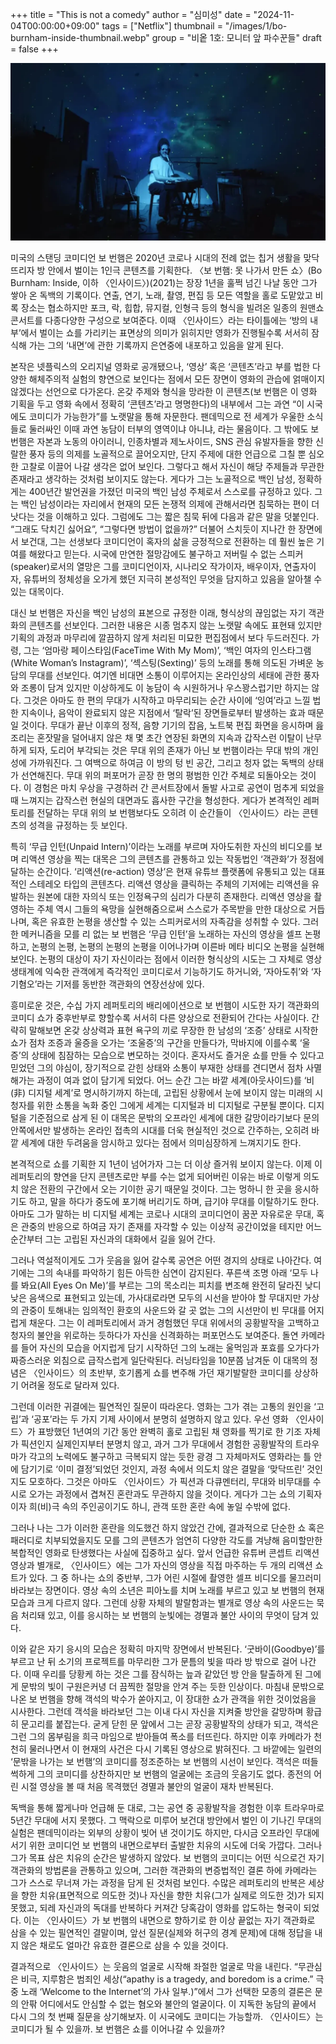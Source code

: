 +++
title = "This is not a comedy"
author = "심미성"
date = "2024-11-04T00:00:00+09:00"
tags = ["Netflix"]
thumbnail = "/images/1/bo-burnham-inside-thumbnail.webp"
group = "비옽 1호: 모니터 앞 파수꾼들"
draft = false
+++

![Bo Burnham: Inside](/images/1/bo-burnham-inside-1.webp)

미국의 스탠딩 코미디언 보 번햄은 2020년 코로나 시대의 전례 없는 칩거 생활을 맞닥뜨리자 방 안에서 벌이는 1인극 콘텐츠를 기획한다. 〈보 번햄: 못 나가서 만든 쇼〉(Bo Burnham: Inside, 이하 〈인사이드〉)(2021)는 장장 1년을 훌쩍 넘긴 나날 동안 그가 쌓아 온 독백의 기록이다. 연출, 연기, 노래, 촬영, 편집 등 모든 역할을 홀로 도맡았고 비록 장소는 협소하지만 포크, 락, 힙합, 뮤지컬, 인형극 등의 형식을 빌려온 일종의 원맨쇼 콘서트를 다종다양한 구성으로 보여준다. 이때 〈인사이드〉라는 타이틀에는 ‘방의 내부’에서 벌이는 쇼를 가리키는 표면상의 의미가 읽히지만 영화가 진행될수록 서서히 잠식해 가는 그의 ‘내면’에 관한 기록까지 은연중에 내포하고 있음을 알게 된다.

본작은 넷플릭스의 오리지널 영화로 공개됐으나, ‘영상’ 혹은 ‘콘텐츠’라고 부를 법한 다양한 해체주의적 실험의 향연으로 보인다는 점에서 모든 장면이 영화의 관습에 얽매이지 않겠다는 선언으로 다가온다. 온갖 주제와 형식을 망라한 이 콘텐츠(보 번햄은 이 영화 기획을 두고 영화 속에서 정확히 ‘콘텐츠’라고 명명한다)의 내부에서 그는 과연 “이 시국에도 코미디가 가능한가”를 노랫말을 통해 자문한다. 팬데믹으로 전 세계가 우울한 소식들로 둘러싸인 이때 과연 농담이 터부의 영역이냐 아니냐, 라는 물음이다. 그 밖에도 보 번햄은 자본과 노동의 아이러니, 인종차별과 제노사이드, SNS 관심 유발자들을 향한 신랄한 풍자 등의 의제를 노골적으로 끌어오지만, 단지 주제에 대한 언급으로 그칠 뿐 심오한 고찰로 이끌어 나갈 생각은 없어 보인다. 그렇다고 해서 자신이 해당 주제들과 무관한 존재라고 생각하는 것처럼 보이지도 않는다. 게다가 그는 노골적으로 백인 남성, 정확하게는 400년간 발언권을 가졌던 미국의 백인 남성 주체로서 스스로를 규정하고 있다. 그는 백인 남성이라는 자리에서 현재의 모든 논쟁적 의제에 관해서라면 침묵하는 편이 더 낫다는 것을 이해하고 있다. 그럼에도 그는 짧은 침묵 뒤에 다음과 같은 말을 덧붙인다. “그래도 닥치긴 싫어요”, “그렇다면 방법이 없을까?” 더불어 스치듯이 지나간 한 장면에서 보건대, 그는 선생보다 코미디언이 혹자의 삶을 긍정적으로 전환하는 데 훨씬 높은 기여를 해왔다고 믿는다. 시국에 만연한 절망감에도 불구하고 저버릴 수 없는 스피커(speaker)로서의 열망은 그를 코미디언이자, 시나리오 작가이자, 배우이자, 연출자이자, 유튜버의 정체성을 오가게 했던 지극히 본성적인 무엇을 담지하고 있음을 알아챌 수 있는 대목이다.

대신 보 번햄은 자신을 백인 남성의 표본으로 규정한 이래, 형식상의 끊임없는 자기 객관화의 콘텐츠를 선보인다. 그러한 내용은 시종 멈추지 않는 노랫말 속에도 표현돼 있지만 기획의 과정과 마무리에 깔끔하지 않게 처리된 미묘한 편집점에서 보다 두드러진다. 가령, 그는 ‘엄마랑 페이스타임(FaceTime With My Mom)’, ‘백인 여자의 인스타그램(White Woman’s Instagram)’, ‘섹스팅(Sexting)’ 등의 노래를 통해 의도된 가벼운 농담의 무대를 선보인다. 여기엔 비대면 소통이 이루어지는 온라인상의 세태에 관한 풍자와 조롱이 담겨 있지만 이상하게도 이 농담이 속 시원하거나 우스꽝스럽기만 하지는 않다. 그것은 아마도 한 편의 무대가 시작하고 마무리되는 순간 사이에 ‘잉여’라고 느낄 법한 지속이나, 음악이 완료되지 않은 지점에서 ‘탈락’된 장면들로부터 발생하는 효과 때문일 것이다. 무대가 끝난 이후의 정적, 음향 기기의 잡음, 노트북 편집 화면을 응시하며 읊조리는 혼잣말을 덜어내지 않은 채 몇 초간 연장된 화면의 지속과 갑작스런 이탈이 난무하게 되자, 도리어 부각되는 것은 무대 위의 존재가 아닌 보 번햄이라는 무대 밖의 개인성에 가까워진다. 그 여백으로 하여금 이 방의 텅 빈 공간, 그리고 청자 없는 독백의 상태가 선연해진다. 무대 위의 퍼포머가 곧장 한 명의 평범한 인간 주체로 되돌아오는 것이다. 이 경험은 마치 우상을 구경하러 간 콘서트장에서 돌발 사고로 공연이 멈추게 되었을 때 느껴지는 갑작스런 현실의 대면과도 흡사한 구간을 형성한다. 게다가 본격적인 레퍼토리를 전달하는 무대 위의 보 번햄보다도 오히려 이 순간들이 〈인사이드〉라는 콘텐츠의 성격을 규정하는 듯 보인다.

특히 ‘무급 인턴(Unpaid Intern)’이라는 노래를 부르며 자아도취한 자신의 비디오를 보며 리액션 영상을 찍는 대목은 그의 콘텐츠를 관통하고 있는 작동법인 ‘객관화’가 정점에 달하는 순간이다. ‘리액션(re-action) 영상’은 현재 유튜브 플랫폼에 유통되고 있는 대표적인 스테레오 타입의 콘텐츠다. 리액션 영상을 클릭하는 주체의 기저에는 리액션을 유발하는 원본에 대한 자의식 또는 인정욕구의 심리가 다분히 존재한다. 리액션 영상을 촬영하는 주체 역시 그들의 욕망을 실현해줌으로써 스스로가 주목받을 만한 대상으로 거듭나며, 혹은 유효한 논평을 생산할 수 있는 스피커로서의 자족감을 성취할 수 있다. 그러한 메커니즘을 모를 리 없는 보 번햄은 ‘무급 인턴’을 노래하는 자신의 영상을 셀프 논평하고, 논평의 논평, 논평의 논평의 논평을 이어나가며 이른바 메타 비디오 논평을 실현해 보인다. 논평의 대상이 자기 자신이라는 점에서 이러한 형식상의 시도는 그 자체로 영상 생태계에 익숙한 관객에게 즉각적인 코미디로서 기능하기도 하거니와, ‘자아도취’와 ‘자기혐오’라는 기저를 동반한 객관화의 연장선상에 있다.

흥미로운 것은, 수십 가지 레퍼토리의 배리에이션으로 보 번햄이 시도한 자기 객관화의 코미디 쇼가 중후반부로 향할수록 서서히 다른 양상으로 전환되어 간다는 사실이다. 간략히 말해보면 온갖 상상력과 표현 욕구의 끼로 무장한 한 남성의 ‘조증’ 상태로 시작한 쇼가 점차 조증과 울증을 오가는 ‘조울증’의 구간을 만들다가, 막바지에 이를수록 ‘울증’의 상태에 침잠하는 모습으로 변모하는 것이다. 혼자서도 즐거운 쇼를 만들 수 있다고 믿었던 그의 야심이, 장기적으로 갇힌 상태와 소통이 부재한 상태를 견디면서 점차 사멸해가는 과정이 여과 없이 담기게 되었다. 어느 순간 그는 바깥 세계(아웃사이드)를 ‘비(非) 디지털 세계’로 명시하기까지 하는데, 고립된 상황에서 눈에 보이지 않는 미래의 시청자를 위한 소통을 녹화 중인 그에게 세계는 디지털과 비 디지털로 구분될 뿐이다. 디지털을 기준점으로 삼게 된 이 대목은 문밖의 오프라인 세계에 대한 갈망이라기보다 문의 안쪽에서만 발생하는 온라인 접촉의 시대를 더욱 현실적인 것으로 간주하는, 오히려 바깥 세계에 대한 두려움을 암시하고 있다는 점에서 의미심장하게 느껴지기도 한다.

본격적으로 쇼를 기획한 지 1년이 넘어가자 그는 더 이상 즐거워 보이지 않는다. 이제 이 레퍼토리의 향연을 단지 콘텐츠로만 부를 수는 없게 되어버린 이유는 바로 이렇게 의도치 않은 전환의 구간에서 오는 기이한 공기 때문일 것이다. 그는 멍하니 한 곳을 응시하기도 하고, 말을 하다가 중도에 포기해 버리기도 하며, 급기야 무대를 이탈하기도 한다. 아마도 그가 말하는 비 디지털 세계는 코로나 시대의 코미디언이 꿈꾼 자유로운 무대, 혹은 관중의 반응으로 하여금 자기 존재를 자각할 수 있는 이상적 공간이었을 테지만 어느 순간부터 그는 고립된 자신과의 대화에서 길을 잃어 간다.

그러나 역설적이게도 그가 웃음을 잃어 갈수록 공연은 어떤 경지의 상태로 나아간다. 여기에는 그의 속내를 파악하기 힘든 아득한 심연이 감지된다. 푸른색 조명 아래 ‘모두 나를 봐요(All Eyes On Me)’를 부르는 그의 목소리는 피치를 변조해 완전히 달라진 낮디낮은 음색으로 표현되고 있는데, 가사대로라면 모두의 시선을 받아야 할 무대지만 가상의 관중이 토해내는 임의적인 환호의 사운드와 갈 곳 없는 그의 시선만이 빈 무대를 어지럽게 채운다. 그는 이 레퍼토리에서 과거 경험했던 무대 위에서의 공황발작을 고백하고 청자의 불안을 위로하는 듯하다가 자신을 신격화하는 퍼포먼스도 보여준다. 돌연 카메라를 들어 자신의 모습을 어지럽게 담기 시작하던 그의 노래는 울먹임과 포효를 오가다가 짜증스러운 외침으로 급작스럽게 일단락된다. 러닝타임을 10분쯤 남겨둔 이 대목의 정념은 〈인사이드〉의 초반부, 호기롭게 쇼를 변주해 가던 재기발랄한 코미디를 상상하기 어려울 정도로 달라져 있다.

그런데 이러한 귀결에는 필연적인 질문이 따라온다. 영화는 그가 겪는 고통의 원인을 ‘고립’과 ‘공포’라는 두 가지 기제 사이에서 분명히 설명하지 않고 있다. 우선 영화 〈인사이드〉가 표방했던 1년여의 기간 동안 완벽히 홀로 고립된 채 영화를 찍기로 한 기조 자체가 픽션인지 실제인지부터 분명치 않고, 과거 그가 무대에서 경험한 공황발작의 트라우마가 각고의 노력에도 불구하고 극복되지 않는 듯한 광경 그 자체마저도 영화라는 틀 안에 담기기로 ‘이미 결정’되었던 것인지, 과정 속에서 의도치 않은 결말을 ‘맞닥뜨린’ 것인지도 모호하다. 그것은 아마도 〈인사이드〉가 픽션과 다큐멘터리, 무대와 비무대를 수시로 오가는 과정에서 겹쳐진 혼란과도 무관하지 않을 것이다. 게다가 그는 쇼의 기획자이자 희(비)극 속의 주인공이기도 하니, 관객 또한 혼란 속에 놓일 수밖에 없다.

그러나 나는 그가 이러한 혼란을 의도했건 하지 않았건 간에, 결과적으로 단순한 쇼 혹은 패러디로 치부되었을지도 모를 그의 콘텐츠가 엄연히 다양한 각도를 겨냥해 음미할만한 복합적인 영화로 탄생했다는 사실에 집중하고 싶다. 앞서 언급한 유튜버 콘셉트 리액션 영상과 별개로, 〈인사이드〉에는 그가 자신의 영상을 직접 마주하는 두 개의 리액션 쇼트가 있다. 그 중 하나는 쇼의 중반부, 그가 어린 시절에 촬영한 셀프 비디오를 물끄러미 바라보는 장면이다. 영상 속의 소년은 피아노를 치며 노래를 부르고 있고 보 번햄의 현재 모습과 크게 다르지 않다. 그런데 상황 자체의 발랄함과는 별개로 영상 속의 사운드는 묵음 처리돼 있고, 이를 응시하는 보 번햄의 눈빛에는 경멸과 불안 사이의 무엇이 담겨 있다.

이와 같은 자기 응시의 모습은 정확히 마지막 장면에서 반복된다. ‘굿바이(Goodbye)’를 부르고 난 뒤 소기의 프로젝트를 마무리한 그가 문틈의 빛을 따라 방 밖으로 걸어 나간다. 이때 우리를 당황케 하는 것은 그를 잠식하는 늪과 같았던 방 안을 탈출하게 된 그에게 문밖의 빛이 구원은커녕 더 끔찍한 절망을 안겨 주는 듯한 인상이다. 마침내 문밖으로 나온 보 번햄을 향해 객석의 박수가 쏟아지고, 이 장대한 쇼가 관객을 위한 것이었음을 시사한다. 그런데 객석을 바라보던 그는 이내 다시 자신을 지켜줄 방안을 갈망하며 황급히 문고리를 붙잡는다. 굳게 닫힌 문 앞에서 그는 곧장 공황발작의 상태가 되고, 객석은 그런 그의 몸부림을 희극 마임으로 받아들여 폭소를 터뜨린다. 하지만 이후 카메라가 천천히 물러나면서 이 현재의 사건은 다시 기록된 영상으로 밝혀진다. 그 바깥에는 일련의 ‘문밖을 나가는 보 번햄’의 코미디를 정조준하는 보 번햄의 시선이 보인다. 객석은 떠들썩하게 그의 코미디를 상찬하지만 보 번햄의 얼굴에는 조금의 웃음기도 없다. 종전의 어린 시절 영상을 볼 때 처음 목격했던 경멸과 불안의 얼굴이 재차 반복된다.

독백을 통해 짧게나마 언급해 둔 대로, 그는 공연 중 공황발작을 경험한 이후 트라우마로 5년간 무대에 서지 못했다. 그 맥락으로 미루어 보건대 방안에서 벌인 이 기나긴 무대의 실험은 팬데믹이라는 외부의 상황이 빚어 낸 것이기도 하지만, 다시금 오프라인 무대에 서기 위한 코미디언 보 번햄의 내면으로부터 출발한 치유의 시도에 더욱 가깝다. 그러나 그가 목표 삼은 치유의 순간은 발생하지 않았다. 보 번햄의 코미디는 어떤 식으로건 자기 객관화의 방법론을 관통하고 있으며, 그러한 객관화의 변증법적인 결론 하에 카메라는 그가 스스로 무너져 가는 과정을 담게 된 것처럼 보인다. 수많은 레퍼토리의 반복은 세상을 향한 치유(표면적으로 의도한 것)나 자신을 향한 치유(그가 실제로 의도한 것)가 되지 못했고, 되레 자신과의 독대를 반복하다 커져간 당혹감이 영화를 압도하는 형국이 되었다. 이는 〈인사이드〉가 보 번햄의 내면으로 향하기로 한 이상 끝없는 자기 객관화로 삼을 수 있는 필연적인 결말이며, 앞선 질문(실제와 허구의 경계 문제)에 대해 정답을 내지 않은 채로도 얼마간 유효한 결론으로 삼을 수 있을 것이다.

결과적으로 〈인사이드〉는 웃음의 얼굴로 시작해 좌절한 얼굴로 막을 내린다. “무관심은 비극, 지루함은 범죄인 세상(“apathy is a tragedy, and boredom is a crime.” 극중 노래 ‘Welcome to the Internet’의 가사 일부.)”에서 그가 선택한 모종의 결론은 문의 안팎 어디에서도 안심할 수 없는 혐오와 불안의 얼굴이다. 이 지독한 농담의 끝에서 다시 그의 첫 번째 질문을 상기해보자. 이 시국에도 코미디는 가능할까. 〈인사이드〉는 코미디가 될 수 있을까. 보 번햄은 쇼를 이어나갈 수 있을까?
